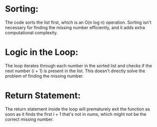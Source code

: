 # Sorting:
 
The code sorts the list first, which is an O(n log n) operation. Sorting isn't necessary for finding the missing number efficiently, and it adds extra computational complexity.

# Logic in the Loop: 

The loop iterates through each number in the sorted list and checks if the next number (i + 1) is present in the list. This doesn't directly solve the problem of finding the missing number.

# Return Statement: 

The return statement inside the loop will prematurely exit the function as soon as it finds the first i + 1 that's not in nums, which might not be the correct missing number.